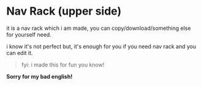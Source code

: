 # Nav Rack (upper side)

it is a nav rack which i am made, you can copy/download/something else for yourself need.

i know it's not perfect but, it's enough for you if you need nav rack and you can edit it.

> fyi: i made this for fun you know!

__Sorry for my bad english!__
